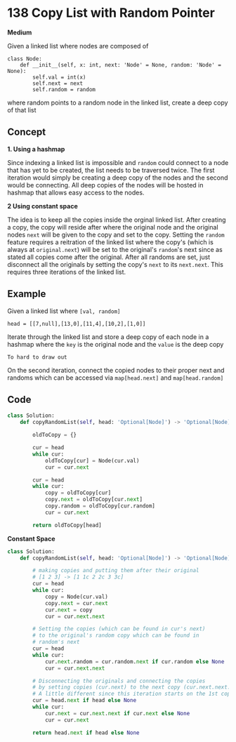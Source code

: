 # 138 Copy List with Random Pointer

**Medium**

Given a linked list where nodes are composed of

```
class Node:
    def __init__(self, x: int, next: 'Node' = None, random: 'Node' = None):
        self.val = int(x)
        self.next = next
        self.random = random
```

where random points to a random node in the linked list, create a deep copy of that list

## Concept

**1. Using a hashmap**

Since indexing a linked list is impossible and `random` could connect to a node that has yet to be created, the list needs to be traversed twice. The first iteration would simply be creating a deep copy of the nodes and the second would be connecting. All deep copies of the nodes will be hosted in hashmap that allows easy access to the nodes.

**2 Using constant space**

The idea is to keep all the copies inside the orginal linked list. After creating a copy, the copy will reside after where the original node and the original nodes `next` will be given to the copy and set to the copy. Setting the `random` feature requires a reitration of the linked list where the copy's (which is always at `original.next`) will be set to the original's `random`'s next since as stated all copies come after the original. After all randoms are set, just disconnect all the originals by setting the copy's `next` to its `next.next`. This requires three iterations of the linked list.

## Example

Given a linked list where `[val, random]`

```
head = [[7,null],[13,0],[11,4],[10,2],[1,0]]
```

Iterate through the linked list and store a deep copy of each node in a hashmap where the `key` is the original node and the `value` is the deep copy

```
To hard to draw out
```

On the second iteration, connect the copied nodes to their proper next and randoms which can be accessed via `map[head.next]` and `map[head.random]`

## Code

```python
class Solution:
    def copyRandomList(self, head: 'Optional[Node]') -> 'Optional[Node]':

        oldToCopy = {}

        cur = head
        while cur:
            oldToCopy[cur] = Node(cur.val)
            cur = cur.next

        cur = head
        while cur:
            copy = oldToCopy[cur]
            copy.next = oldToCopy[cur.next]
            copy.random = oldToCopy[cur.random]
            cur = cur.next

        return oldToCopy[head]
```

**Constant Space**

```python
class Solution:
    def copyRandomList(self, head: 'Optional[Node]') -> 'Optional[Node]':

        # making copies and putting them after their original
        # [1 2 3] -> [1 1c 2 2c 3 3c]
        cur = head
        while cur:
            copy = Node(cur.val)
            copy.next = cur.next
            cur.next = copy
            cur = cur.next.next

        # Setting the copies (which can be found in cur's next)
        # to the original's random copy which can be found in
        # random's next
        cur = head
        while cur:
            cur.next.random = cur.random.next if cur.random else None
            cur = cur.next.next

        # Disconnecting the originals and connecting the copies
        # by setting copies (cur.next) to the next copy (cur.next.next.next)
        # A little different since this iteration starts on the 1st copy
        cur = head.next if head else None
        while cur:
            cur.next = cur.next.next if cur.next else None
            cur = cur.next

        return head.next if head else None
```
